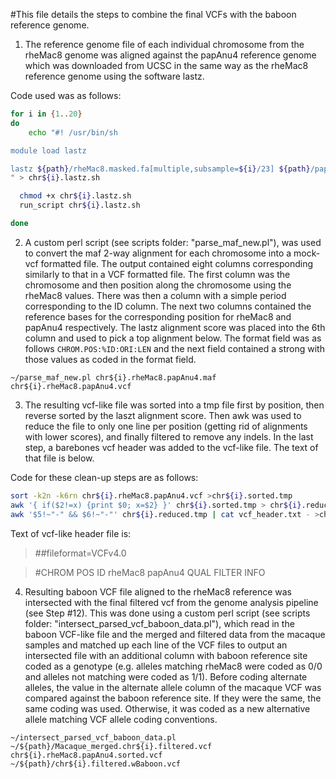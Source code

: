 #This file details the steps to combine the final VCFs with the baboon reference genome.

1. The reference genome file of each individual chromosome from the rheMac8 genome was aligned against the papAnu4 reference genome which was downloaded from UCSC in the same way as the rheMac8 reference genome using the software lastz.

Code used was as follows:

```sh
for i in {1..20}  
do
    echo "#! /usr/bin/sh

module load lastz

lastz ${path}/rheMac8.masked.fa[multiple,subsample=${i}/23] ${path}/papAnu4_subset.fa.masked --identity=75 --notransition --step=10 --gapped --chain --gfextend --format=maf+ >chr${i}.rheMac8.papAnu4.maf
" > chr${i}.lastz.sh

  chmod +x chr${i}.lastz.sh
  run_script chr${i}.lastz.sh                                                                                                                  

done
```

2. A custom perl script (see scripts folder: "parse_maf_new.pl"), was used to convert the maf 2-way alignment for each chromosome into a mock-vcf formatted file. The output contained eight columns corresponding similarly to that in a VCF formatted file. The first column was the chromosome and then position along the chromosome using the rheMac8 values. There was then a column with a simple period corresponding to the ID column. The next two columns contained the reference bases for the corresponding position for rheMac8 and papAnu4 respectively. The lastz alignment score was placed into the 6th column and used to pick a top alignment below. The format field was as follows `CHROM.POS:%ID:ORI:LEN` and the next field contained a strong with those values as coded in the format field.

`~/parse_maf_new.pl chr${i}.rheMac8.papAnu4.maf chr${i}.rheMac8.papAnu4.vcf`

3. The resulting vcf-like file was sorted into a tmp file first by position, then reverse sorted by the laszt alignment score. Then awk was used to reduce the file to only one line per position (getting rid of alignments with lower scores), and finally filtered to remove any indels. In the last step, a barebones vcf header was added to the vcf-like file. The text of that file is below.

Code for these clean-up steps are as follows:
```sh
sort -k2n -k6rn chr${i}.rheMac8.papAnu4.vcf >chr${i}.sorted.tmp
awk '{ if($2!=x) {print $0; x=$2} }' chr${i}.sorted.tmp > chr${i}.reduced.tmp
awk '$5!~"-" && $6!~"-"' chr${i}.reduced.tmp | cat vcf_header.txt - >chr${i}.rheMac8.papAnu4.sorted.vcf
```

Text of vcf-like header file is:

>##fileformat=VCFv4.0

>#CHROM  POS     ID      rheMac8 papAnu4 QUAL    FILTER  INFO

4. Resulting baboon VCF file aligned to the rheMac8 reference was intersected with the final filtered vcf from the genome analysis pipeline (see Step #12). This was done using a custom perl script (see scripts folder: "intersect_parsed_vcf_baboon_data.pl"), which read in the baboon VCF-like file and the merged and filtered data from the macaque samples and matched up each line of the VCF files to output an intersected file with an additional column with baboon reference site coded as a genotype (e.g. alleles matching rheMac8 were coded as 0/0 and alleles not matching were coded as 1/1). Before coding alternate alleles, the value in the alternate allele column of the macaque VCF was compared against the baboon reference site. If they were the same, the same coding was used. Otherwise, it was coded as a new alternative allele matching VCF allele coding conventions.

`~/intersect_parsed_vcf_baboon_data.pl ~/${path}/Macaque_merged.chr${i}.filtered.vcf chr${i}.rheMac8.papAnu4.sorted.vcf ~/${path}/chr${i}.filtered.wBaboon.vcf`





